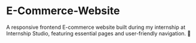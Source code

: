# E-Commerce-Website
A responsive frontend E-commerce website built during my internship at Internship Studio, featuring essential pages and user-friendly navigation. 🚀
